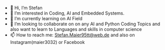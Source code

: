 - 👋 Hi, I’m Stefan
- 👀 I’m interested in Coding, AI and Embedded Systems.
- 🌱 I’m currently learning on AI Field
- 💞️ I’m looking to collaborate on on any AI and Python Coding Topics and also want to learn to Languages and skills in computer science
- 📫 How to reach me: Stefan.Maier95tt@web.de and also on Instagram(maier3032) or Facebook

<!---
maier-s/maier-s is a ✨ special ✨ repository because its `README.md` (this file) appears on your GitHub profile.
You can click the Preview link to take a look at your changes.
--->
